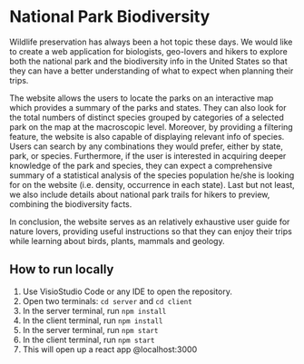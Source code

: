 # National Park Biodiversity

  Wildlife preservation has always been a hot topic these days. We would like to create a web application for biologists, geo-lovers and hikers to explore both the national park and the biodiversity info in the United States so that they can have a better understanding of what to expect when planning their trips.
  
  The website allows the users to locate the parks on an interactive map which provides a summary of the parks and states. They can also look for the total numbers of distinct species grouped by categories of a selected park on the map at the macroscopic level. Moreover, by providing a filtering feature, the website is also capable of displaying relevant info of species. Users can search by any combinations they would prefer, either by state, park, or species. Furthermore, if the user is interested in acquiring deeper knowledge of the park and species, they can expect a comprehensive summary of a statistical analysis of the species population he/she is looking for on the website (i.e. density, occurrence in each state). Last but not least, we also include details about national park trails for hikers to preview, combining the biodiversity facts.
	
  In conclusion, the website serves as an relatively exhaustive user guide for nature lovers, providing useful instructions so that they can enjoy their trips while learning about birds, plants, mammals and geology.
  

## How to run locally
1. Use VisioStudio Code or any IDE to open the repository.
2. Open two terminals: `cd server` and `cd client`
3. In the server terminal, run `npm install`
4. In the client terminal, run `npm install`
5. In the server terminal, run `npm start`
6. In the client terminal, run `npm start`
7. This will open up a react app @localhost:3000
